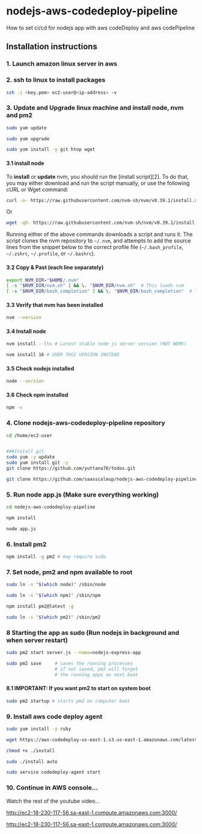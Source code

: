 # nodejs-aws-codedeploy-pipeline

How to set ci/cd for nodejs app with aws codeDeploy and aws codePipeline

## Installation instructions

### 1. Launch amazon linux server in aws

### 2. ssh to linux to install packages

```sh
ssh -i <key.pem> ec2-user@<ip-address> -v
```

### 3. Update and Upgrade linux machine and install node, nvm and pm2

```sh
sudo yum update
```

```sh
sudo yum upgrade
```

```sh
sudo yum install -y git htop wget
```

#### 3.1 install node

To **install** or **update** nvm, you should run the [install script][2]. To do that, you may either download and run the script manually, or use the following cURL or Wget command:

```sh
curl -o- https://raw.githubusercontent.com/nvm-sh/nvm/v0.39.1/install.sh | bash
```

Or

```sh
wget -qO- https://raw.githubusercontent.com/nvm-sh/nvm/v0.39.1/install.sh | bash
```

Running either of the above commands downloads a script and runs it. The script clones the nvm repository to `~/.nvm`, and attempts to add the source lines from the snippet below to the correct profile file (`~/.bash_profile`, `~/.zshrc`, `~/.profile`, or `~/.bashrc`).

#### 3.2 Copy & Past (each line separately)

<a id="profile_snippet"></a>

```sh
export NVM_DIR="$HOME/.nvm"
[ -s "$NVM_DIR/nvm.sh" ] && \. "$NVM_DIR/nvm.sh"  # This loads nvm
[ -s "$NVM_DIR/bash_completion" ] && \. "$NVM_DIR/bash_completion"  # This loads nvm bash_completion
```

#### 3.3 Verify that nvm has been installed

```sh
nvm --version
```

#### 3.4 Install node

```sh
nvm install --lts # Latest stable node js server version (NOT WORK)

nvm install 16 # USER THSI VERSION INSTEAD

```

#### 3.5 Check nodejs installed

```sh
node --version
```

#### 3.6 Check npm installed

```sh
npm -v
```

### 4. Clone nodejs-aws-codedeploy-pipeline repository

```sh
cd /home/ec2-user
```

```sh

###Install git
sudo yum -y update
sudo yum install git -y
git clone https://github.com/yuttana76/todos.git

git clone https://github.com/saasscaleup/nodejs-aws-codedeploy-pipeline.git
```

### 5. Run node app.js (Make sure everything working)

```sh
cd nodejs-aws-codedeploy-pipeline
```

```sh
npm install
```

```sh
node app.js
```

### 6. Install pm2

```sh
npm install -g pm2 # may require sudo
```

### 7. Set node, pm2 and npm available to root

```sh
sudo ln -s "$(which node)" /sbin/node
```

```sh
sudo ln -s "$(which npm)" /sbin/npm
```

```sh
npm install pm2@latest -g

sudo ln -s "$(which pm2)" /sbin/pm2
```

### 8 Starting the app as sudo (Run nodejs in background and when server restart)

```sh
sudo pm2 start server.js --name=nodejs-express-app
```

```sh
sudo pm2 save     # saves the running processes
                  # if not saved, pm2 will forget
                  # the running apps on next boot
```

#### 8.1 IMPORTANT: If you want pm2 to start on system boot

```sh
sudo pm2 startup # starts pm2 on computer boot
```

### 9. Install aws code deploy agent

```sh
sudo yum install -y ruby
```

```sh
wget https://aws-codedeploy-us-east-1.s3.us-east-1.amazonaws.com/latest/install
```

```sh
chmod +x ./install
```

```sh
sudo ./install auto
```

```sh
sudo service codedeploy-agent start
```

### 10. Continue in AWS console...

Watch the rest of the youtube video...

http://ec2-18-230-117-56.sa-east-1.compute.amazonaws.com:3000/

http://ec2-18-230-117-56.sa-east-1.compute.amazonaws.com:3000/
